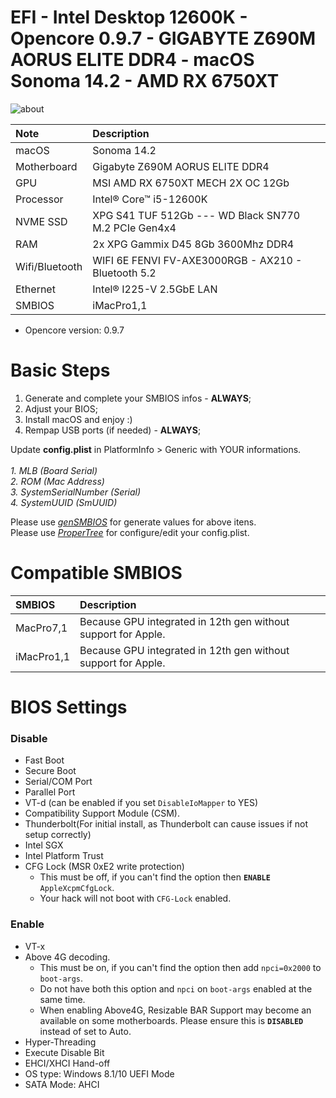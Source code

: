# EFI - Intel Desktop 12600K - Opencore 0.9.7 - GIGABYTE Z690M AORUS ELITE DDR4 - macOS Sonoma 14.2 - AMD RX 6750XT


![about](./github/about.png)

Note|Description
:----|:----
macOS|Sonoma 14.2
Motherboard|Gigabyte Z690M AORUS ELITE DDR4
GPU|MSI AMD RX 6750XT MECH 2X OC 12Gb
Processor|Intel® Core™ i5-12600K
NVME SSD|XPG S41 TUF 512Gb --- WD Black SN770 M.2 PCIe Gen4x4
RAM|2x XPG Gammix D45 8Gb 3600Mhz DDR4
Wifi/Bluetooth | WIFI 6E FENVI FV-AXE3000RGB - AX210 - Bluetooth 5.2
Ethernet | Intel® I225-V 2.5GbE LAN
SMBIOS | iMacPro1,1

- Opencore version: 0.9.7

# Basic Steps

1. Generate and complete your SMBIOS infos - **ALWAYS**;
2. Adjust your BIOS;
3. Install macOS and enjoy :)
4. Rempap USB ports (if needed) - **ALWAYS**;

Update **config.plist** in PlatformInfo > Generic with YOUR informations.
<br><br>
*1. MLB (Board Serial)
<br>
2. ROM (Mac Address)
<br>
3. SystemSerialNumber (Serial)
<br>
4. SystemUUID (SmUUID)*

Please use [*genSMBIOS*](https://github.com/corpnewt/GenSMBIOS/archive/refs/heads/master.zip) for generate values for above itens.
<br>
Please use [*ProperTree*](https://github.com/corpnewt/ProperTree/archive/refs/heads/master.zip) for configure/edit your config.plist.

# Compatible SMBIOS


SMBIOS|Description
:----|:----
MacPro7,1|Because GPU integrated in 12th gen without support for Apple.
iMacPro1,1|Because GPU integrated in 12th gen without support for Apple.

# BIOS Settings

### Disable
- Fast Boot
- Secure Boot
- Serial/COM Port
- Parallel Port
- VT-d (can be enabled if you set `DisableIoMapper` to YES)
- Compatibility Support Module (CSM).
- Thunderbolt(For initial install, as Thunderbolt can cause issues if not setup correctly)
- Intel SGX
- Intel Platform Trust
- CFG Lock (MSR 0xE2 write protection)
	- This must be off, if you can't find the option then **`ENABLE`** `AppleXcpmCfgLock`. 
	- Your hack will not boot with `CFG-Lock` enabled.

### Enable
- VT-x
- Above 4G decoding. 
	- This must be on, if you can't find the option then add `npci=0x2000` to `boot-args`. 
	- Do not have both this option and `npci` on `boot-args` enabled at the same time.
	- When enabling Above4G, Resizable BAR Support may become an available on some motherboards. Please ensure this is **`DISABLED`** instead of set to Auto.
- Hyper-Threading
- Execute Disable Bit
- EHCI/XHCI Hand-off
- OS type: Windows 8.1/10 UEFI Mode
- SATA Mode: AHCI
